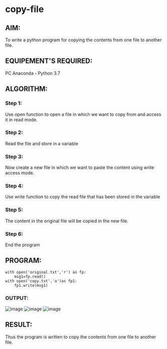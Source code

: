 # copy-file
## AIM:
To write a python program for copying the contents from one file to another file.
## EQUIPEMENT'S REQUIRED: 
PC
Anaconda - Python 3.7
## ALGORITHM: 
### Step 1:
Use open function to open a file in which we want to copy from and access it in read mode.
### Step 2: 
 Read the file and store in a variable
### Step 3: 
Now create a new file in which we want to paste the content using write access mode.
### Step 4:  
Use write function to copy the read file that has been stored in the variable
### Step 5: 
The content in the original file will be copied in the new file.
### Step 6: 
End the program
## PROGRAM:
```
with open('original.txt','r') as fp:
    msg1=fp.read()
with open('copy.txt','a')as fp1:
    fp1.write(msg1)
```
### OUTPUT:
![image](https://github.com/MARXINLIJO/copy-file/assets/145742540/3cb4a582-7f1d-49ab-8329-d60f720f447f)
![image](https://github.com/MARXINLIJO/copy-file/assets/145742540/cd894e66-0303-4c00-bc10-cda476d12ae7)
![image](https://github.com/MARXINLIJO/copy-file/assets/145742540/214ce2a0-c286-4c65-a8ac-f4e9735e498d)




## RESULT:
Thus the program is written to copy the contents from one file to another file.

